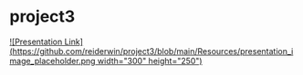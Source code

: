 # project3

[![Presentation Link](https://github.com/reiderwin/project3/blob/main/Resources/presentation_image_placeholder.png width="300" height="250")](https://docs.google.com/presentation/d/1T9VS1c6-boq4IQaspmSfhmNFfRlykG0CqFMgfjUC9Hg/edit?usp=sharing )
